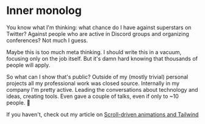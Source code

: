 # Inner monolog

You know what I'm thinking: what chance do I have against superstars on Twitter?
Against people who are active in Discord groups and organizing conferences?
Not much I guess.

Maybe this is too much meta thinking.
I should write this in a vacuum, focusing only on the job itself.
But it's damn hard knowing that thousands of people will apply.

So what can I show that's public?
Outside of my (mostly trivial) personal projects all my professional work was closed source.
Internally in my company I'm pretty active.
Leading the conversations about technology and ideas, creating tools.
Even gave a couple of talks, even if only to ~10 people. 🙂

If you haven't, check out my article on
<a href="/scroll-driven-animations">Scroll-driven animations and Tailwind</a>
